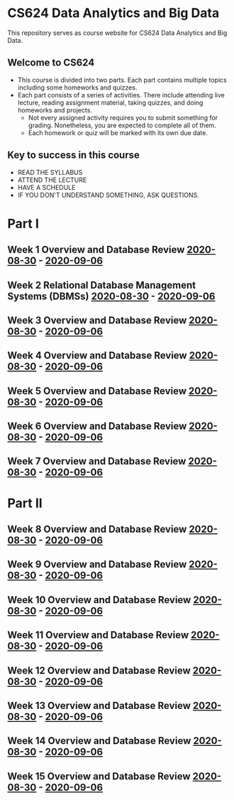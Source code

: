 # CS624 Data Analytics and Big Data

This repository serves as course website for CS624 Data Analytics and Big Data. 

## Welcome to CS624
 * This course is divided into two parts. Each part contains multiple topics including some homeworks and quizzes.
 * Each part consists of a series of activities. There include attending live lecture, reading assignment material, taking quizzes, and doing homeworks and projects.
    * Not every assigned activity requires you to submit something for grading. Nonetheless, you are expected to complete all of them. 
    * Each homework or quiz will be marked with its own due date. 
    
## Key to success in this course
 * READ THE SYLLABUS
 * ATTEND THE LECTURE
 * HAVE A SCHEDULE
 * IF YOU DON'T UNDERSTAND SOMETHING, ASK QUESTIONS.
 


# Part I 
## Week 1 Overview and Database Review [2020-08-30](date:) - [2020-09-06](enddate:)

## Week 2 Relational Database Management Systems (DBMSs) [2020-08-30](date:) - [2020-09-06](enddate:)

## Week 3 Overview and Database Review [2020-08-30](date:) - [2020-09-06](enddate:)

## Week 4 Overview and Database Review [2020-08-30](date:) - [2020-09-06](enddate:)

## Week 5 Overview and Database Review [2020-08-30](date:) - [2020-09-06](enddate:)

## Week 6 Overview and Database Review [2020-08-30](date:) - [2020-09-06](enddate:)

## Week 7 Overview and Database Review [2020-08-30](date:) - [2020-09-06](enddate:)

# Part II

## Week 8 Overview and Database Review [2020-08-30](date:) - [2020-09-06](enddate:)

## Week 9 Overview and Database Review [2020-08-30](date:) - [2020-09-06](enddate:)

## Week 10 Overview and Database Review [2020-08-30](date:) - [2020-09-06](enddate:)

## Week 11 Overview and Database Review [2020-08-30](date:) - [2020-09-06](enddate:)

## Week 12 Overview and Database Review [2020-08-30](date:) - [2020-09-06](enddate:)

## Week 13 Overview and Database Review [2020-08-30](date:) - [2020-09-06](enddate:)

## Week 14 Overview and Database Review [2020-08-30](date:) - [2020-09-06](enddate:)

## Week 15 Overview and Database Review [2020-08-30](date:) - [2020-09-06](enddate:)

